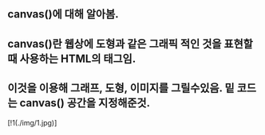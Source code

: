 ## canvas()에 대해 알아봄.
## canvas()란 웹상에 도형과 같은 그래픽 적인 것을 표현할 때 사용하는 HTML의 태그임. 
## 이것을 이용해 그래프, 도형, 이미지를 그릴수있음. 밑 코드는 canvas() 공간을 지정해준것.

[!1(./img/1.jpg)]
